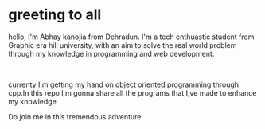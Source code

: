 # greeting to all
<p> hello, I'm Abhay kanojia from Dehradun. I'm a tech enthuastic student from Graphic era hill university, with an aim to solve the real world problem through my knowledge in programming and web development.</p>
<br>
<p>currenty I,m getting my hand on object oriented programming through cpp.In this repo I,m gonna share all the programs that I,ve made to enhance my knowledge</p>
<p>Do join me in this tremendous adventure</p>
